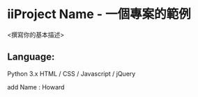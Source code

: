# iiProject Name - 一個專案的範例
<撰寫你的基本描述>
## Language:
Python 3.x
HTML / CSS / Javascript / jQuery

add Name : Howard